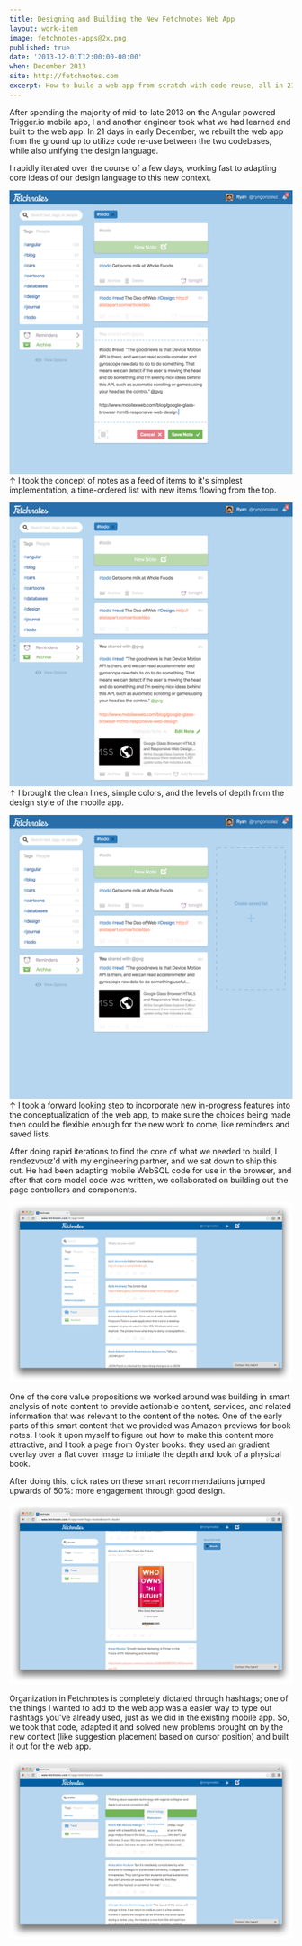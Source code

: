 ```yaml
---
title: Designing and Building the New Fetchnotes Web App
layout: work-item
image: fetchnotes-apps@2x.png
published: true
date: '2013-12-01T12:00:00-00:00'
when: December 2013
site: http://fetchnotes.com
excerpt: How to build a web app from scratch with code reuse, all in 21 days.
---
```


After spending the majority of mid-to-late 2013 on the Angular powered Trigger.io mobile app, I and another engineer took what we had learned and built to the web app. In 21 days in early December, we rebuilt the web app from the ground up to utilize code re-use between the two codebases, while also unifying the design language. 

I rapidly iterated over the course of a few days, working fast to adapting core ideas of our design language to this new context. 

![](/images/webapp-concept-1.png)
↑ I took the concept of notes as a feed of items to it's simplest implementation, a time-ordered list with new items flowing from the top.

![](/images/webapp-concept-2.png)
↑ I brought the clean lines, simple colors, and the levels of depth from the design style of the mobile app.

![](/images/webapp-concept-3.png)
↑ I took a forward looking step to incorporate new in-progress features into the conceptualization of the web app, to make sure the choices being made then could be flexible enough for the new work to come, like reminders and saved lists.

After doing rapid iterations to find the core of what we needed to build, I rendezvouz'd with my engineering partner, and we sat down to ship this out. He had been adapting mobile WebSQL code for use in the browser, and after that core model code was written, we collaborated on building out the page controllers and components. 

![](/images/web-app-1.png)

One of the core value propositions we worked around was building in smart analysis of note content to provide actionable content, services, and related information that was relevant to the content of the notes. One of the early parts of this smart content that we provided was Amazon previews for book notes. I took it upon myself to figure out how to make this content more attractive, and I took a page from Oyster books: they used an gradient overlay over a flat cover image to imitate the depth and look of a physical book.

After doing this, click rates on these smart recommendations jumped upwards of 50%: more engagement through good design.

![](/images/web-app-2.png)

Organization in Fetchnotes is completely dictated through hashtags; one of the things I wanted to add to the web app was a easier way to type out hashtags you've already used, just as we did in the existing mobile app. So, we took that code, adapted it and solved new problems brought on by the new context (like suggestion placement based on cursor position) and built it out for the web app.

![](/images/web-app-3.png)
